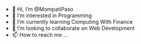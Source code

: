- 👋 Hi, I’m @MompatiPaso
- 👀 I’m interested in Programming 
- 🌱 I’m currently learning Computing With Finance
- 💞️ I’m looking to collaborate on Web Development 
- 📫 How to reach me ...

<!---
MompatiPaso/MompatiPaso is a ✨ special ✨ repository because its `README.md` (this file) appears on your GitHub profile.
You can click the Preview link to take a look at your changes.
--->
